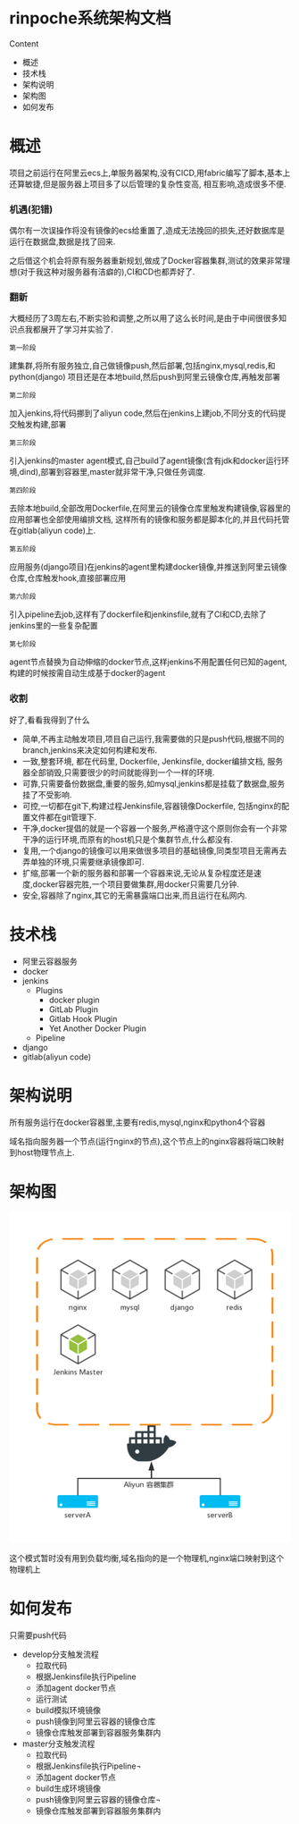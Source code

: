 rinpoche系统架构文档
====================

Content

* 概述
* 技术栈
* 架构说明
* 架构图
* 如何发布





# 概述

项目之前运行在阿里云ecs上,单服务器架构,没有CICD,用fabric编写了脚本,基本上还算敏捷,但是服务器上项目多了以后管理的复杂性变高,
相互影响,造成很多不便.

### 机遇(犯错)

偶尔有一次误操作将没有镜像的ecs给重置了,造成无法挽回的损失,还好数据库是运行在数据盘,数据是找了回来.

之后借这个机会将原有服务器重新规划,做成了Docker容器集群,测试的效果非常理想(对于我这种对服务器有洁癖的),CI和CD也都弄好了.

### 翻新

大概经历了3周左右,不断实验和调整,之所以用了这么长时间,是由于中间很很多知识点我都展开了学习并实验了.

    第一阶段

建集群,将所有服务独立,自己做镜像push,然后部署,包括nginx,mysql,redis,和python(django)
项目还是在本地build,然后push到阿里云镜像仓库,再触发部署


    第二阶段

加入jenkins,将代码挪到了aliyun code,然后在jenkins上建job,不同分支的代码提交触发构建,部署


    第三阶段

引入jenkins的master agent模式,自己build了agent镜像(含有jdk和docker运行环境,dind),部署到容器里,master就非常干净,只做任务调度.


    第四阶段

去除本地build,全部改用Dockerfile,在阿里云的镜像仓库里触发构建镜像,容器里的应用部署也全部使用编排文档,
这样所有的镜像和服务都是脚本化的,并且代码托管在gitlab(aliyun code)上.


    第五阶段

应用服务(django项目)在jenkins的agent里构建docker镜像,并推送到阿里云镜像仓库,仓库触发hook,直接部署应用


    第六阶段

引入pipeline去job,这样有了dockerfile和jenkinsfile,就有了CI和CD,去除了jenkins里的一些复杂配置


    第七阶段

agent节点替换为自动伸缩的docker节点,这样jenkins不用配置任何已知的agent,构建的时候按需自动生成基于docker的agent


### 收割

好了,看看我得到了什么

* 简单,不再主动触发项目,项目自己运行,我需要做的只是push代码,根据不同的branch,jenkins来决定如何构建和发布.
* 一致,整套环境, 都在代码里, Dockerfile, Jenkinsfile, docker编排文档, 服务器全部销毁,只需要很少的时间就能得到一个一样的环境.
* 可靠,只需要备份数据盘,重要的服务,如mysql,jenkins都是挂载了数据盘,服务挂了不受影响.
* 可控,一切都在git下,构建过程Jenkinsfile,容器镜像Dockerfile, 包括nginx的配置文件都在git管理下.
* 干净,docker提倡的就是一个容器一个服务,严格遵守这个原则你会有一个非常干净的运行环境,而原有的host机只是个集群节点,什么都没有.
* 复用,一个django的镜像可以用来做很多项目的基础镜像,同类型项目无需再去弄单独的环境,只需要继承镜像即可.
* 扩缩,部署一个新的服务器和部署一个容器来说,无论从复杂程度还是速度,docker容器完胜,一个项目要做集群,用docker只需要几分钟.
* 安全,容器除了nginx,其它的无需暴露端口出来,而且运行在私网内.


# 技术栈

* 阿里云容器服务
* docker
* jenkins
    + Plugins
        - docker plugin
        - GitLab Plugin 
        - Gitlab Hook Plugin
        - Yet Another Docker Plugin
    + Pipeline
* django
* gitlab(aliyun code)



# 架构说明


所有服务运行在docker容器里,主要有redis,mysql,nginx和python4个容器

域名指向服务器一个节点(运行nginx的节点),这个节点上的nginx容器将端口映射到host物理节点上.




# 架构图

![](/img/posts/2017/06/rinpoche-architecture.png)

这个模式暂时没有用到负载均衡,域名指向的是一个物理机,nginx端口映射到这个物理机上



# 如何发布

只需要push代码

* develop分支触发流程
    + 拉取代码
    + 根据Jenkinsfile执行Pipeline
    + 添加agent docker节点
    + 运行测试
    + build模拟环境镜像
    + push镜像到阿里云容器的镜像仓库
    + 镜像仓库触发部署到容器服务集群内
* master分支触发流程
    + 拉取代码
    + 根据Jenkinsfile执行Pipeline¬
    + 添加agent docker节点
    + build生成环境镜像
    + push镜像到阿里云容器的镜像仓库¬
    + 镜像仓库触发部署到容器服务集群内


